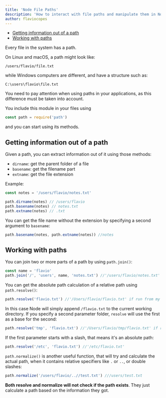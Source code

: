 ```yaml
---
title: 'Node File Paths'
description: 'How to interact with file paths and manipulate them in Node'
author: flaviocopes
---
```


<!-- TOC -->

- [Getting information out of a path](#getting-information-out-of-a-path)
- [Working with paths](#working-with-paths)

<!-- /TOC -->

Every file in the system has a path.

On Linux and macOS, a path might look like:

`/users/flavio/file.txt`

while Windows computers are different, and have a structure such as:

`C:\users\flavio\file.txt`

You need to pay attention when using paths in your applications, as this difference must be taken into account.

You include this module in your files using

```js
const path = require('path')
```

and you can start using its methods.

## Getting information out of a path

Given a path, you can extract information out of it using those methods:

- `dirname`: get the parent folder of a file
- `basename`: get the filename part
- `extname`: get the file extension

Example:

```js
const notes = '/users/flavio/notes.txt'

path.dirname(notes) // /users/flavio
path.basename(notes) // notes.txt
path.extname(notes) // .txt
```

You can get the file name without the extension by specifying a second argument to `basename`:

```js
path.basename(notes, path.extname(notes)) //notes
```

## Working with paths

You can join two or more parts of a path by using `path.join()`:

```js
const name = 'flavio'
path.join('/', 'users', name, 'notes.txt') //'/users/flavio/notes.txt'
```

You can get the absolute path calculation of a relative path using `path.resolve()`:

```js
path.resolve('flavio.txt') //'/Users/flavio/flavio.txt' if run from my home folder
```

In this case Node will simply append `/flavio.txt` to the current working directory. If you specify a second parameter folder, `resolve` will use the first as a base for the second:

```js
path.resolve('tmp', 'flavio.txt') //'/Users/flavio/tmp/flavio.txt' if run from my home folder
```

If the first parameter starts with a slash, that means it's an absolute path:

```js
path.resolve('/etc', 'flavio.txt') //'/etc/flavio.txt'
```

`path.normalize()` is another useful function, that will try and calculate the actual path, when it contains relative specifiers like `.` or `..`, or double slashes:

```js
path.normalize('/users/flavio/..//test.txt') ///users/test.txt
```

**Both resolve and normalize will not check if the path exists**. They just calculate a path based on the information they got.
